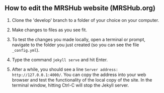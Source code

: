 ## How to edit the MRSHub website (MRSHub.org)

1. Clone the 'develop' branch to a folder of your choice on your computer.

2. Make changes to files as you see fit.

3. To test the changes you made locally, open a terminal or prompt, navigate to the folder you just created (so you can see the file `_config.yml`).

4. Type the command `jekyll serve` and hit Enter.

5. After a while, you should see a line `Server address: http://127.0.0.1:4000/`. You can copy the address into your web browser and test the functionality of the local copy of the site. In the terminal window, hitting Ctrl-C will stop the Jekyll server.
